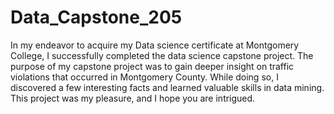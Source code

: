 # Data_Capstone_205
In my endeavor to acquire my Data science certificate at Montgomery College, I successfully completed the data science capstone project. The purpose of my capstone project was to gain deeper insight on traffic violations that occurred in Montgomery County. While doing so, I discovered a few interesting facts and learned valuable skills in data mining. This project was my pleasure, and I hope you are intrigued.

